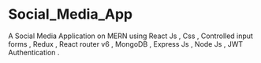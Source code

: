 # Social_Media_App
A Social Media Application on MERN using React Js , Css , Controlled input forms , Redux , React router v6 , MongoDB , Express Js , Node Js , JWT Authentication .
